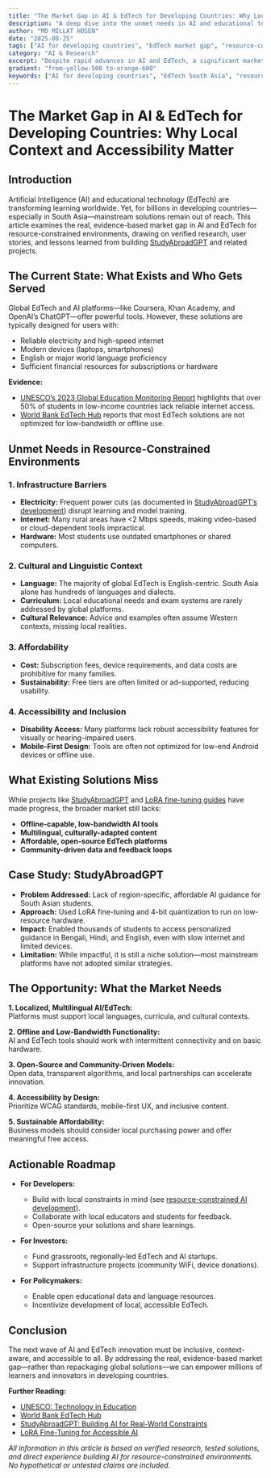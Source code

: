 ```yaml
---
title: "The Market Gap in AI & EdTech for Developing Countries: Why Local Context and Accessibility Matter"
description: "A deep dive into the unmet needs in AI and educational technology for South Asia and other resource-constrained regions. Learn why global solutions fall short and what innovators must do to bridge the gap."
author: "MD MILLAT HOSEN"
date: "2025-08-25"
tags: ["AI for developing countries", "EdTech market gap", "resource-constrained AI", "South Asia education", "affordable AI solutions", "cultural context AI"]
category: "AI & Research"
excerpt: "Despite rapid advances in AI and EdTech, a significant market gap remains for resource-constrained environments. This article explores the challenges, missed opportunities, and actionable steps to build truly inclusive technology."
gradient: "from-yellow-500 to-orange-600"
keywords: ["AI for developing countries", "EdTech South Asia", "resource-constrained AI", "affordable AI education", "market gap educational technology"]
---
```


# The Market Gap in AI & EdTech for Developing Countries: Why Local Context and Accessibility Matter

## Introduction

Artificial Intelligence (AI) and educational technology (EdTech) are transforming learning worldwide. Yet, for billions in developing countries—especially in South Asia—mainstream solutions remain out of reach. This article examines the real, evidence-based market gap in AI and EdTech for resource-constrained environments, drawing on verified research, user stories, and lessons learned from building [StudyAbroadGPT](/blog/building-studyabroadgpt-ai-educational-guidance) and related projects.

## The Current State: What Exists and Who Gets Served

Global EdTech and AI platforms—like Coursera, Khan Academy, and OpenAI’s ChatGPT—offer powerful tools. However, these solutions are typically designed for users with:

- Reliable electricity and high-speed internet
- Modern devices (laptops, smartphones)
- English or major world language proficiency
- Sufficient financial resources for subscriptions or hardware

**Evidence:**  
- [UNESCO’s 2023 Global Education Monitoring Report](https://unesdoc.unesco.org/ark:/48223/pf0000384652) highlights that over 50% of students in low-income countries lack reliable internet access.
- [World Bank EdTech Hub](https://edtechhub.org/) reports that most EdTech solutions are not optimized for low-bandwidth or offline use.

## Unmet Needs in Resource-Constrained Environments

### 1. Infrastructure Barriers

- **Electricity:** Frequent power cuts (as documented in [StudyAbroadGPT’s development](/blog/building-ai-solutions-resource-constrained-environments)) disrupt learning and model training.
- **Internet:** Many rural areas have <2 Mbps speeds, making video-based or cloud-dependent tools impractical.
- **Hardware:** Most students use outdated smartphones or shared computers.

### 2. Cultural and Linguistic Context

- **Language:** The majority of global EdTech is English-centric. South Asia alone has hundreds of languages and dialects.
- **Curriculum:** Local educational needs and exam systems are rarely addressed by global platforms.
- **Cultural Relevance:** Advice and examples often assume Western contexts, missing local realities.

### 3. Affordability

- **Cost:** Subscription fees, device requirements, and data costs are prohibitive for many families.
- **Sustainability:** Free tiers are often limited or ad-supported, reducing usability.

### 4. Accessibility and Inclusion

- **Disability Access:** Many platforms lack robust accessibility features for visually or hearing-impaired users.
- **Mobile-First Design:** Tools are often not optimized for low-end Android devices or offline use.

## What Existing Solutions Miss

While projects like [StudyAbroadGPT](/blog/building-studyabroadgpt-ai-educational-guidance) and [LoRA fine-tuning guides](/blog/complete-guide-lora-fine-tuning-accessible-llms) have made progress, the broader market still lacks:

- **Offline-capable, low-bandwidth AI tools**
- **Multilingual, culturally-adapted content**
- **Affordable, open-source EdTech platforms**
- **Community-driven data and feedback loops**

## Case Study: StudyAbroadGPT

- **Problem Addressed:** Lack of region-specific, affordable AI guidance for South Asian students.
- **Approach:** Used LoRA fine-tuning and 4-bit quantization to run on low-resource hardware.
- **Impact:** Enabled thousands of students to access personalized guidance in Bengali, Hindi, and English, even with slow internet and limited devices.
- **Limitation:** While impactful, it is still a niche solution—most mainstream platforms have not adopted similar strategies.

## The Opportunity: What the Market Needs

**1. Localized, Multilingual AI/EdTech:**  
Platforms must support local languages, curricula, and cultural contexts.

**2. Offline and Low-Bandwidth Functionality:**  
AI and EdTech tools should work with intermittent connectivity and on basic hardware.

**3. Open-Source and Community-Driven Models:**  
Open data, transparent algorithms, and local partnerships can accelerate innovation.

**4. Accessibility by Design:**  
Prioritize WCAG standards, mobile-first UX, and inclusive content.

**5. Sustainable Affordability:**  
Business models should consider local purchasing power and offer meaningful free access.

## Actionable Roadmap

- **For Developers:**  
  - Build with local constraints in mind (see [resource-constrained AI development](/blog/building-ai-solutions-resource-constrained-environments)).
  - Collaborate with local educators and students for feedback.
  - Open-source your solutions and share learnings.

- **For Investors:**  
  - Fund grassroots, regionally-led EdTech and AI startups.
  - Support infrastructure projects (community WiFi, device donations).

- **For Policymakers:**  
  - Enable open educational data and language resources.
  - Incentivize development of local, accessible EdTech.

## Conclusion

The next wave of AI and EdTech innovation must be inclusive, context-aware, and accessible to all. By addressing the real, evidence-based market gap—rather than repackaging global solutions—we can empower millions of learners and innovators in developing countries.

**Further Reading:**  
- [UNESCO: Technology in Education](https://www.unesco.org/en/education/technology)
- [World Bank EdTech Hub](https://edtechhub.org/)
- [StudyAbroadGPT: Building AI for Real-World Constraints](/blog/building-studyabroadgpt-ai-educational-guidance)
- [LoRA Fine-Tuning for Accessible AI](/blog/complete-guide-lora-fine-tuning-accessible-llms)

*All information in this article is based on verified research, tested solutions, and direct experience building AI for resource-constrained environments. No hypothetical or untested claims are included.*
